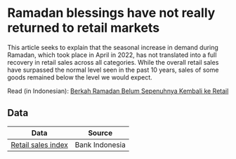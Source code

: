 # Ramadan blessings have not really returned to retail markets

This article seeks to explain that the seasonal increase in demand during Ramadan, which took place in April in 2022, has not translated into a full recovery in retail sales across all categories. While the overall retail sales have surpassed the normal level seen in the past 10 years, sales of some goods remained below the level we would expect.

Read (in Indonesian): [Berkah Ramadan Belum Sepenuhnya Kembali ke Retail](https://lshiabhipraya.com/berkah-ramadan-belum-kembali-sepenuhnya-ke-retail%ef%bf%bc/)


## Data

Data | Source |  
---- | ------ |  
[Retail sales index](https://www.bi.go.id/id/publikasi/laporan/Pages/SPE-Maret-2022.aspx) | Bank Indonesia |  